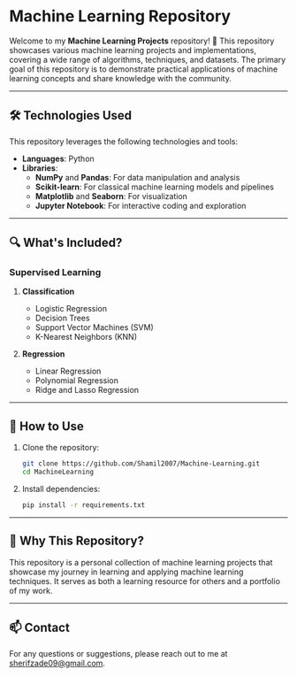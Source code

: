# Machine Learning Repository  

Welcome to my **Machine Learning Projects** repository! 🎯 This repository showcases various machine learning projects and implementations, covering a wide range of algorithms, techniques, and datasets. The primary goal of this repository is to demonstrate practical applications of machine learning concepts and share knowledge with the community.

---
## 🛠️ Technologies Used  

This repository leverages the following technologies and tools:  

- **Languages**: Python  
- **Libraries**:  
  - **NumPy** and **Pandas**: For data manipulation and analysis  
  - **Scikit-learn**: For classical machine learning models and pipelines  
  - **Matplotlib** and **Seaborn**: For visualization  
  - **Jupyter Notebook**: For interactive coding and exploration  

---

## 🔍 What's Included?  

### Supervised Learning  
1. **Classification**  
   - Logistic Regression  
   - Decision Trees  
   - Support Vector Machines (SVM)  
   - K-Nearest Neighbors (KNN)  

2. **Regression**  
   - Linear Regression  
   - Polynomial Regression  
   - Ridge and Lasso Regression  

---

## 🚀 How to Use  

1. Clone the repository:  
   ```bash  
   git clone https://github.com/Shamil2007/Machine-Learning.git  
   cd MachineLearning  
   ```  

2. Install dependencies:  
   ```bash  
   pip install -r requirements.txt  
   ```  
---

## 🧠 Why This Repository?  

This repository is a personal collection of machine learning projects that showcase my journey in learning and applying machine learning techniques. It serves as both a learning resource for others and a portfolio of my work.  

---

## 📫 Contact  

For any questions or suggestions, please reach out to me at sherifzade09@gmail.com.
